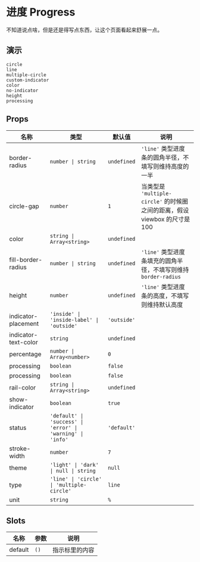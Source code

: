 # 进度 Progress
不知道说点啥，但是还是得写点东西，让这个页面看起来舒展一点。
## 演示
```demo
circle
line
multiple-circle
custom-indicator
color
no-indicator
height
processing
```
## Props
|名称|类型|默认值|说明|
|-|-|-|-|
|border-radius|`number \| string`|`undefined`|`'line'` 类型进度条的圆角半径，不填写则维持高度的一半|
|circle-gap|`number`|`1`|当类型是 `'multiple-circle'` 的时候圈之间的距离，假设 viewbox 的尺寸是 100|
|color|`string \| Array<string>`|`undefined`||
|fill-border-radius|`number \| string`|`undefined`|`'line'` 类型进度条填充的圆角半径，不填写则维持 `border-radius`|
|height|`number`|`undefined`|`'line'` 类型进度条的高度，不填写则维持默认高度|
|indicator-placement|`'inside' \| 'inside-label' \| 'outside'`|`'outside'`||
|indicator-text-color|`string`|`undefined`||
|percentage|`number \| Array<number>`|`0`||
|processing|`boolean`|`false`||
|processing|`boolean`|`false`||
|rail-color|`string \| Array<string>`|`undefined`||
|show-indicator|`boolean`|`true`||
|status|`'default' \| 'success' \| 'error' \| 'warning' \| 'info'`|`'default'`||
|stroke-width|`number`|`7`||
|theme|`'light' \| 'dark' \| null \| string`|`null`||
|type|`'line' \| 'circle' \| 'multiple-circle'`|`line`||
|unit|`string`|`%`||

## Slots
|名称|参数|说明|
|-|-|-|
|default|`()`|指示标里的内容|